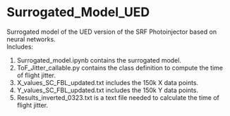 # Surrogated_Model_UED
Surrogated model of the UED version of the SRF Photoinjector based on neural networks.  
Includes:  
  1. Surrogated_model.ipynb contains the surrogated model.
  2. ToF_Jitter_callable.py contains the class definition to compute the time of flight jitter.
  3. X_values_SC_FBL_updated.txt includes the 150k X data points.
  4. Y_values_SC_FBL_updated.txt includes the 150k Y data points.
  5. Results_inverted_0323.txt is a text file needed to calculate the time of flight jitter.
